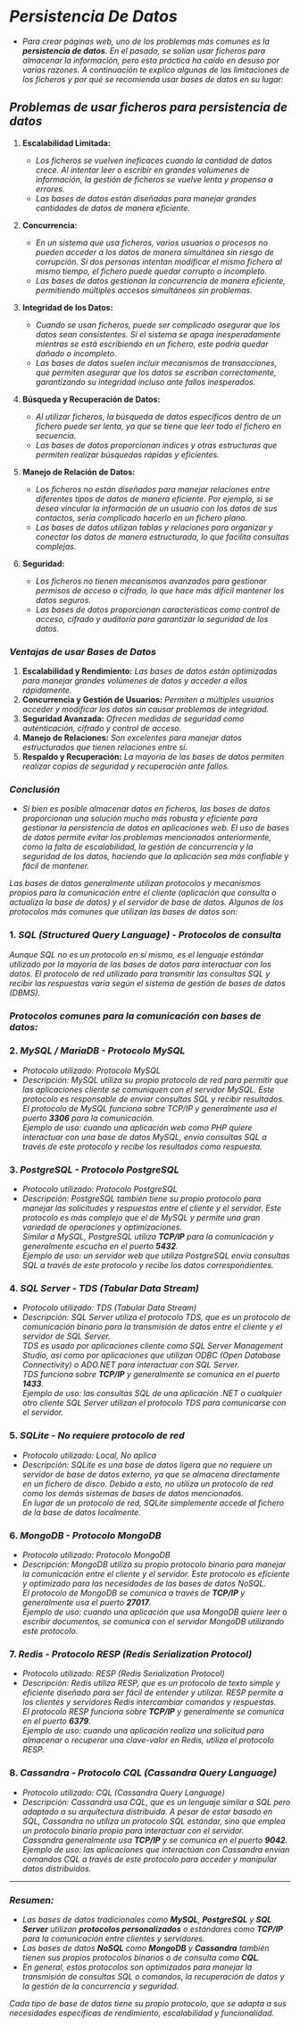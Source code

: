 <!-- Author: Daniel Benjamin Perez Morales -->
<!-- GitHub: https://github.com/DanielPerezMoralesDev13 -->
<!-- Email: danielperezdev@proton.me -->

# ***Persistencia De Datos***

- *Para crear páginas web, uno de los problemas más comunes es la **persistencia de datos**. En el pasado, se solían usar ficheros para almacenar la información, pero esta práctica ha caído en desuso por varias razones. A continuación te explico algunas de las limitaciones de los ficheros y por qué se recomienda usar bases de datos en su lugar:*

## ***Problemas de usar ficheros para persistencia de datos***

1. **Escalabilidad Limitada:**
   - *Los ficheros se vuelven ineficaces cuando la cantidad de datos crece. Al intentar leer o escribir en grandes volúmenes de información, la gestión de ficheros se vuelve lenta y propensa a errores.*
   - *Las bases de datos están diseñadas para manejar grandes cantidades de datos de manera eficiente.*

2. **Concurrencia:**
   - *En un sistema que usa ficheros, varios usuarios o procesos no pueden acceder a los datos de manera simultánea sin riesgo de corrupción. Si dos personas intentan modificar el mismo fichero al mismo tiempo, el fichero puede quedar corrupto o incompleto.*
   - *Las bases de datos gestionan la concurrencia de manera eficiente, permitiendo múltiples accesos simultáneos sin problemas.*

3. **Integridad de los Datos:**
   - *Cuando se usan ficheros, puede ser complicado asegurar que los datos sean consistentes. Si el sistema se apaga inesperadamente mientras se está escribiendo en un fichero, este podría quedar dañado o incompleto.*
   - *Las bases de datos suelen incluir mecanismos de transacciones, que permiten asegurar que los datos se escriban correctamente, garantizando su integridad incluso ante fallos inesperados.*

4. **Búsqueda y Recuperación de Datos:**
   - *Al utilizar ficheros, la búsqueda de datos específicos dentro de un fichero puede ser lenta, ya que se tiene que leer todo el fichero en secuencia.*
   - *Las bases de datos proporcionan índices y otras estructuras que permiten realizar búsquedas rápidas y eficientes.*

5. **Manejo de Relación de Datos:**
   - *Los ficheros no están diseñados para manejar relaciones entre diferentes tipos de datos de manera eficiente. Por ejemplo, si se desea vincular la información de un usuario con los datos de sus contactos, sería complicado hacerlo en un fichero plano.*
   - *Las bases de datos utilizan tablas y relaciones para organizar y conectar los datos de manera estructurada, lo que facilita consultas complejas.*

6. **Seguridad:**
   - *Los ficheros no tienen mecanismos avanzados para gestionar permisos de acceso o cifrado, lo que hace más difícil mantener los datos seguros.*
   - *Las bases de datos proporcionan características como control de acceso, cifrado y auditoría para garantizar la seguridad de los datos.*

### ***Ventajas de usar Bases de Datos***

1. **Escalabilidad y Rendimiento:** *Las bases de datos están optimizadas para manejar grandes volúmenes de datos y acceder a ellos rápidamente.*
2. **Concurrencia y Gestión de Usuarios:** *Permiten a múltiples usuarios acceder y modificar los datos sin causar problemas de integridad.*
3. **Seguridad Avanzada:** *Ofrecen medidas de seguridad como autenticación, cifrado y control de acceso.*
4. **Manejo de Relaciones:** *Son excelentes para manejar datos estructurados que tienen relaciones entre sí.*
5. **Respaldo y Recuperación:** *La mayoría de las bases de datos permiten realizar copias de seguridad y recuperación ante fallos.*

### ***Conclusión***

- *Si bien es posible almacenar datos en ficheros, las bases de datos proporcionan una solución mucho más robusta y eficiente para gestionar la persistencia de datos en aplicaciones web. El uso de bases de datos permite evitar los problemas mencionados anteriormente, como la falta de escalabilidad, la gestión de concurrencia y la seguridad de los datos, haciendo que la aplicación sea más confiable y fácil de mantener.*

*Las bases de datos generalmente utilizan protocolos y mecanismos propios para la comunicación entre el cliente (aplicación que consulta o actualiza la base de datos) y el servidor de base de datos. Algunos de los protocolos más comunes que utilizan las bases de datos son:*

### 1. *SQL (Structured Query Language) - Protocolos de consulta*  

*Aunque SQL no es un protocolo en sí mismo, es el lenguaje estándar utilizado por la mayoría de las bases de datos para interactuar con los datos. El protocolo de red utilizado para transmitir las consultas SQL y recibir las respuestas varía según el sistema de gestión de bases de datos (DBMS).*

### *Protocolos comunes para la comunicación con bases de datos:*

### 2. *MySQL / MariaDB - Protocolo MySQL*  

- *Protocolo utilizado:* *Protocolo MySQL*  
- *Descripción:* *MySQL utiliza su propio protocolo de red para permitir que las aplicaciones cliente se comuniquen con el servidor MySQL. Este protocolo es responsable de enviar consultas SQL y recibir resultados.*  
   *El protocolo de MySQL funciona sobre TCP/IP y generalmente usa el puerto **3306** para la comunicación.*  
   *Ejemplo de uso: cuando una aplicación web como PHP quiere interactuar con una base de datos MySQL, envía consultas SQL a través de este protocolo y recibe los resultados como respuesta.*

### 3. *PostgreSQL - Protocolo PostgreSQL*  

- *Protocolo utilizado:* *Protocolo PostgreSQL*  
- *Descripción:* *PostgreSQL también tiene su propio protocolo para manejar las solicitudes y respuestas entre el cliente y el servidor. Este protocolo es más complejo que el de MySQL y permite una gran variedad de operaciones y optimizaciones.*  
   *Similar a MySQL, PostgreSQL utiliza **TCP/IP** para la comunicación y generalmente escucha en el puerto **5432**.*  
   *Ejemplo de uso: un servidor web que utiliza PostgreSQL envía consultas SQL a través de este protocolo y recibe los datos correspondientes.*

### 4. *SQL Server - TDS (Tabular Data Stream)*  

- *Protocolo utilizado:* *TDS (Tabular Data Stream)*  
- *Descripción:* *SQL Server utiliza el protocolo TDS, que es un protocolo de comunicación binario para la transmisión de datos entre el cliente y el servidor de SQL Server.*  
   *TDS es usado por aplicaciones cliente como SQL Server Management Studio, así como por aplicaciones que utilizan ODBC (Open Database Connectivity) o ADO.NET para interactuar con SQL Server.*  
   *TDS funciona sobre **TCP/IP** y generalmente se comunica en el puerto **1433**.*  
   *Ejemplo de uso: las consultas SQL de una aplicación .NET o cualquier otro cliente SQL Server utilizan el protocolo TDS para comunicarse con el servidor.*

### 5. *SQLite - No requiere protocolo de red*  

- *Protocolo utilizado:* *Local, No aplica*  
- *Descripción:* *SQLite es una base de datos ligera que no requiere un servidor de base de datos externo, ya que se almacena directamente en un fichero de disco. Debido a esto, no utiliza un protocolo de red como los demás sistemas de bases de datos mencionados.*  
   *En lugar de un protocolo de red, SQLite simplemente accede al fichero de la base de datos localmente.*

### 6. *MongoDB - Protocolo MongoDB*  

- *Protocolo utilizado:* *Protocolo MongoDB*  
- *Descripción:* *MongoDB utiliza su propio protocolo binario para manejar la comunicación entre el cliente y el servidor. Este protocolo es eficiente y optimizado para las necesidades de las bases de datos NoSQL.*  
   *El protocolo de MongoDB se comunica a través de **TCP/IP** y generalmente usa el puerto **27017**.*  
   *Ejemplo de uso: cuando una aplicación que usa MongoDB quiere leer o escribir documentos, se comunica con el servidor MongoDB utilizando este protocolo.*

### 7. *Redis - Protocolo RESP (Redis Serialization Protocol)*  

- *Protocolo utilizado:* *RESP (Redis Serialization Protocol)*  
- *Descripción:* *Redis utiliza RESP, que es un protocolo de texto simple y eficiente diseñado para ser fácil de entender y utilizar. RESP permite a los clientes y servidores Redis intercambiar comandos y respuestas.*  
   *El protocolo RESP funciona sobre **TCP/IP** y generalmente se comunica en el puerto **6379**.*  
   *Ejemplo de uso: cuando una aplicación realiza una solicitud para almacenar o recuperar una clave-valor en Redis, utiliza el protocolo RESP.*

### 8. *Cassandra - Protocolo CQL (Cassandra Query Language)*  

- *Protocolo utilizado:* *CQL (Cassandra Query Language)*  
- *Descripción:* *Cassandra usa CQL, que es un lenguaje similar a SQL pero adaptado a su arquitectura distribuida. A pesar de estar basado en SQL, Cassandra no utiliza un protocolo SQL estándar, sino que emplea un protocolo binario propio para interactuar con el servidor.*  
   *Cassandra generalmente usa **TCP/IP** y se comunica en el puerto **9042**.*  
   *Ejemplo de uso: las aplicaciones que interactúan con Cassandra envían comandos CQL a través de este protocolo para acceder y manipular datos distribuidos.*

---

### *Resumen:*

- *Las bases de datos tradicionales como **MySQL**, **PostgreSQL** y **SQL Server** utilizan **protocolos personalizados** o estándares como **TCP/IP** para la comunicación entre clientes y servidores.*  
- *Las bases de datos **NoSQL** como **MongoDB** y **Cassandra** también tienen sus propios protocolos binarios o de consulta como **CQL**.*  
- *En general, estos protocolos son optimizados para manejar la transmisión de consultas SQL o comandos, la recuperación de datos y la gestión de la concurrencia y seguridad.*

*Cada tipo de base de datos tiene su propio protocolo, que se adapta a sus necesidades específicas de rendimiento, escalabilidad y funcionalidad.*
